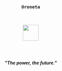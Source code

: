 <br><br>
<h4 align="center" style="font-family: monospace;">Oroneta</h4>
<br>
<p align="center">
    <img src="https://avatars.githubusercontent.com/u/161931487" width="50px">
</p>
<br><br>

<!-- End Header -->

<p align="center">
    <b><i>"The power, the future."</i></b>
</p>
<br><br><br>


